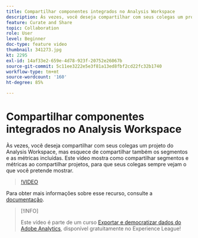 ```yaml
---
title: Compartilhar componentes integrados no Analysis Workspace
description: Às vezes, você deseja compartilhar com seus colegas um projeto do Analysis Workspace, mas esquece de compartilhar também os segmentos e as métricas incluídas. Este vídeo mostra como compartilhar segmentos e métricas ao compartilhar projetos, para que seus colegas sempre vejam o que você pretende mostrar.
feature: Curate and Share
topic: Collaboration
role: User
level: Beginner
doc-type: feature video
thumbnail: 341273.jpg
kt: 2295
exl-id: 14af33e2-659e-4d78-923f-20752e26067b
source-git-commit: 5c11ee3222e5e3f81a13ed8fbf2cd22fc32b1740
workflow-type: tm+mt
source-wordcount: '160'
ht-degree: 85%

---
```


# Compartilhar componentes integrados no Analysis Workspace

Às vezes, você deseja compartilhar com seus colegas um projeto do Analysis Workspace, mas esquece de compartilhar também os segmentos e as métricas incluídas. Este vídeo mostra como compartilhar segmentos e métricas ao compartilhar projetos, para que seus colegas sempre vejam o que você pretende mostrar.

>[!VIDEO](https://video.tv.adobe.com/v/341273/?quality=12&learn=on)

Para obter mais informações sobre esse recurso, consulte a [documentação](https://experienceleague.adobe.com/docs/analytics/analyze/analysis-workspace/curate-share/curate.html?lang=pt-BR).

>[!INFO]
>
> Este vídeo é parte de um curso [Exportar e democratizar dados do Adobe Analytics](https://experienceleague.adobe.com/?recommended=Analytics-A-1-2022.1.democratizing), disponível gratuitamente no Experience League!